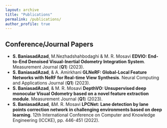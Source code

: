```yaml
---
layout: archive
title: "Publications"
permalink: /publications/
author_profile: true
---
```


## Conference/Journal Papers

- **S. BaniasadAzad**, M.Nezhadshahbodaghi & M. R. Mosavi **EDVIO: End-to-End Denoised Visual-Inertial Odometry Integration System**. Measurement Journal (**Q1**) (2023).
- **S. BaniasadAzad**, & A. Amirkhani **GLNeRF: Global-Local Feature Networks with NeRF for Real-time View Synthesis**. Neural Computing and Applications Journal (**Q1**) (2023).
- **S. BaniasadAzad**, & M. R. Mosavi **DepthVO: Unsupervised deep monocular Visual Odometry based on a novel feature extraction module**. Measurement Journal (**Q1**) (2023).
- **S. BaniasadAzad**, &M. R. Mosavi **LPCNet: Lane detection by lane points correction network in challenging environments based on deep learning**. 12th International Conference on Computer and Knowledge Engineering (ICCKE), pp. 446-451 (2022).


